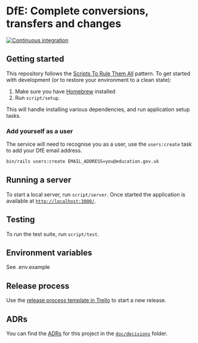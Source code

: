 # DfE: Complete conversions, transfers and changes

[![Continuous integration](https://github.com/DFE-Digital/dfe-complete-conversions-transfers-and-changes/actions/workflows/continuous-integration.yml/badge.svg)](https://github.com/DFE-Digital/dfe-complete-conversions-transfers-and-changes/actions/workflows/continuous-integration.yml)

## Getting started

This repository follows the
[Scripts To Rule Them All](https://github.com/dxw/tech-team-rfcs/blob/main/rfc-023-use-scripts-to-rule-them-all.md)
pattern. To get started with development (or to restore your environment to a
clean state):

1. Make sure you have [Homebrew](https://brew.sh/) installed
1. Run `script/setup`.

This will handle installing various dependencies, and run application setup
tasks.

### Add yourself as a user

The service will need to recognise you as a user, use the `users:create` task to
add your DfE email address.

```bash
bin/rails users:create EMAIL_ADDRESS=you@education.gov.uk
```

## Running a server

To start a local server, run `script/server`. Once started the application is
available at [`http://localhost:3000/`](http://localhost:3000/).

## Testing

To run the test suite, run `script/test`.

## Environment variables

See .env.example

## Release process

Use the [release process template in Trello](https://trello.com/c/8enGdMyy) to
start a new release.

## ADRs

You can find the [ADRs](https://adr.github.io/) for this project in the
[`doc/decisions`](https://github.com/DFE-Digital/dfe-complete-conversions-transfers-and-changes/tree/develop/doc/decisions)
folder.
